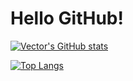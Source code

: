 # Hello GitHub!

[![Vector's GitHub stats](https://github-readme-stats.vercel.app/api?username=vectorsss)](https://github.com/vectorsss)

[![Top Langs](https://github-readme-stats.vercel.app/api/top-langs/?username=vectorsss&layout=compact)](https://github.com/vectorsss)
